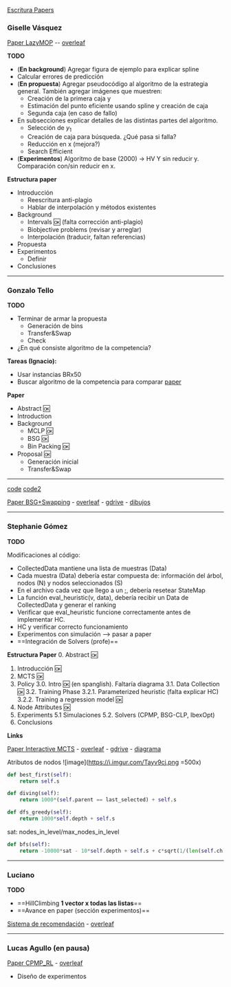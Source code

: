 [Escritura Papers](https://docs.google.com/file/d/15zz-n1lxaeyiZhJYtRrL0X-gYwOn6I41/edit)

### Giselle Vásquez

[Paper LazyMOP](https://docs.google.com/file/d/1AZIy2D-M7aiV5irKOq5omrjrNANl3MTL/edit) -- [overleaf](https://www.overleaf.com/project/604179927232b1516ad3ee84)

**TODO**

- (**En background**) Agregar figura de ejemplo para explicar spline
- Calcular errores de predicción
- (**En propuesta**) Agregar pseudocódigo al algoritmo de la estrategia general. También agregar imágenes que muestren:
	- Creación de la primera caja y
	- Estimación del punto eficiente usando spline y creación de caja
	- Segunda caja (en caso de fallo)
- En subsecciones explicar detalles de las distintas partes del algoritmo.
	- Selección de $y_1$
	- Creación de caja para búsqueda. ¿Qué pasa si falla?
	- Reducción en x (mejora?)
	- Search Efficient
- (**Experimentos**) Algoritmo de base (2000) -> HV
Y sin reducir y. Comparación con/sin reducir en x. 


**Estructura paper**

- Introducción
	- Reescritura anti-plagio
	- Hablar de interpolación y métodos existentes
- Background
	- Intervals :ok: (falta corrección anti-plagio)
	- Biobjective problems (revisar y arreglar)
	- Interpolación (traducir, faltan referencias)
- Propuesta
- Experimentos
	- Definir
- Conclusiones


---
###  Gonzalo Tello

**TODO**

- Terminar de armar la propuesta
	- Generación de bins
	- Transfer&Swap
	- Check
- ¿En qué consiste algoritmo de la competencia?

**Tareas (Ignacio):**

- Usar instancias BRx50
- Buscar algoritmo de la competencia para comparar [paper](https://www.sciencedirect.com/science/article/pii/S0925527313001837)

**Paper**

- Abstract :ok:
- Introduction
- Background
	- MCLP :ok:
	- BSG :ok:
	- Bin Packing :ok:
- Proposal :ok:
	- Generación inicial
	- Transfer&Swap

---

[code](https://github.com/skjolber/3d-bin-container-packing)
[code2](https://github.com/Janet-19/3d-bin-packing-problem)

 [Paper BSG+Swapping](https://docs.google.com/file/d/1E_HygrzJMH3dG-WdwKXeX6GIxD5jt3mw/edit) - [overleaf](https://www.overleaf.com/project/6041a75784090c42d9685499) - [gdrive](https://docs.google.com/document/d/1RUuVHQWjizS74PkeBlamFq8MKApKk0CRcNDpMESahjU/edit) - [dibujos](https://docs.google.com/presentation/d/1aCljdmWoufgoqwiAFanbBSE-pys-2VLXnzDEegMWQB0/edit#slide=id.gb694a9189a_0_32)


---
### Stephanie Gómez

**TODO**

Modificaciones al código:

- CollectedData mantiene una lista de muestras (Data)
- Cada muestra (Data) debería estar compuesta de: información del árbol, nodos (N) y nodos seleccionados (S)
- En el archivo cada vez que llego a un ;, debería resetear StateMap
- La función eval_heuristic(v, data), debería recibir un Data de CollectedData y generar el ranking
- Verificar que eval_heuristic funcione correctamente antes de implementar HC.
- HC y verificar correcto funcionamiento
- Experimentos con simulación --> pasar a paper
- ==Integración de Solvers (profe)==

**Estructura Paper**
0. Abstract :ok:
1.  Introducción :ok:
2. MCTS :ok:
3. Policy
	3.0. Intro :ok: (en spanglish). Faltaría diagrama
	3.1. Data Collection :ok:
	3.2. Training Phase
	    3.2.1. Parameterized heuristic (falta explicar HC)
	    3.2.2. Training a regression model :ok:
4. Node Attributes :ok:
5. Experiments
	5.1 Simulaciones
	5.2. Solvers (CPMP, BSG-CLP, IbexOpt)
6. Conclusions

**Links**

 [Paper Interactive MCTS](https://docs.google.com/file/d/1U_rvqVXLuZcC21dXv1MnQ4ytoFIhBZyO/edit) - [overleaf](https://www.overleaf.com/5616249127ygnkmzvpjbty) - [gdrive](https://docs.google.com/document/d/1WTBcwIJcoCwo_973JQEIFvmzvkvucJ6cFBYIrxb_Vw0/edit?ts=6055111a) - [diagrama](https://app.diagrams.net/#G1sG15EXnp0rAfnC4jNbBuJybQTwiKGhvm)

Atributos de nodos
![image](https://i.imgur.com/Tayv9cj.png =500x)

````python
def best_first(self): 
	return self.s
````

````python
def diving(self):
	return 1000*(self.parent == last_selected) + self.s
````

````python
def dfs_greedy(self):
    return 1000*self.depth + self.s
````

sat: nodes_in_level/max_nodes_in_level

````python
def bfs(self):
	return -10000*sat - 10*self.depth + self.s + c*sqrt(1/(len(self.ch)+1))
````


---
### Luciano

**TODO**

- ==HillClimbing **1 vector x todas las listas**==
- ==Avance en paper (sección experimentos)==

[Sistema de recomendación](https://docs.google.com/file/d/1-IDaFVlcMcUOo11KTW5NSwaQE5_Sc-VV/edit) - [overleaf](https://www.overleaf.com/project/6053a175fa465c69f71acdd6)

---

### Lucas Agullo (en pausa)

[Paper CPMP_RL](https://docs.google.com/file/d/1r_kHXnKd40upiHzVqo7C8qObaCLjnRpT/edit) - [overleaf](https://www.overleaf.com/project/60424d0a17d15d7bfaeabbf0)

- Diseño de experimentos


<!--stackedit_data:
eyJoaXN0b3J5IjpbLTE3NTQ2ODIzODEsLTEwMzk5Nzg2MTIsLT
MxODQ0MzU4MiwzMTgwMTI5ODksLTkyNzk2OTA2MywtMTMxMjQ5
MDkwMCwtMTQ2ODI5ODM2MiwtMTQxNzcwNjk2MCwxNzAzNDc5OT
g1LDg2MTA4NzU3LC0xMDQxMDg4NSwxMDU5MTE0ODM0LDk4MzM4
Nzk5MCwtMTU1OTc2MjY0OCwyMzI3Njk4MjUsMTg3Nzc5Mjk1OC
w5OTU5ODAzNDEsNjQzOTM4NDczLDE5MjYxMTkxNzUsOTkwMTE5
MjA3XX0=
-->